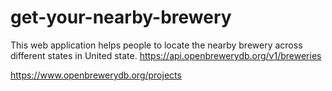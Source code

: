 # get-your-nearby-brewery
This web application helps people to locate the nearby brewery across different states in United state.
https://api.openbrewerydb.org/v1/breweries

https://www.openbrewerydb.org/projects